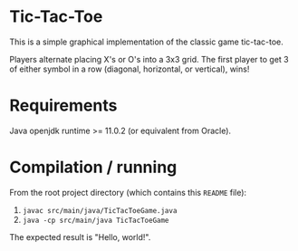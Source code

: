# Tic-Tac-Toe

This is a simple graphical implementation of the classic game tic-tac-toe.

Players alternate placing X's or O's into a 3x3 grid.
The first player to get 3 of either symbol in a row (diagonal,
horizontal, or vertical), wins!

# Requirements

Java openjdk runtime >= 11.0.2 (or equivalent from Oracle).

# Compilation / running

From the root project directory (which contains this `README` file):
1. `javac src/main/java/TicTacToeGame.java`
2. `java -cp src/main/java TicTacToeGame`

The expected result is "Hello, world!".
